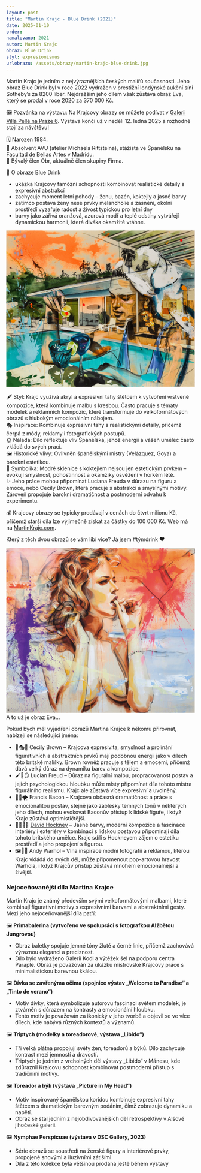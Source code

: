 ```yaml
---
layout: post
title: "Martin Krajc - Blue Drink (2021)"
date: 2025-01-10
order: 
namalovano: 2021
autor: Martin Krajc
obraz: Blue Drink
styl: expresionismus
urlobrazu: /assets/obrazy/martin-krajc-blue-drink.jpg
---
```


Martin Krajc je jedním z nejvýraznějších českých malířů současnosti. Jeho obraz Blue Drink byl v roce 2022 vydražen v prestižní londýnské aukční síni Sotheby’s za 8200 liber. Nejdražším jeho dílem však zůstává obraz Eva, který se prodal v roce 2020 za 370 000 Kč.

🖼️ Pozvánka na výstavu: Na Krajcovy obrazy se můžete podívat v [Galerii Villa Pellé na Praze 6](https://villapelle.cz/pripravujeme-28-11-10-1-2025-martin-krajc-temptations/). Výstava končí už  v neděli 12. ledna 2025 a rozhodně stojí za návštěvu! 

🗓️ Narozen 1984. \
🏫 Absolvent AVU (atelier Michaela Rittsteina), stážista ve Španělsku na Facultad de Bellas Artes v Madridu. \
👥 Bývalý člen Obr, aktuálně člen skupiny Firma. 

🎨 O obraze Blue Drink
- ukázka Krajcovy famózní schopnosti kombinovat realistické detaily s expresivní abstrakcí 
- zachycuje moment letní pohody – ženu, bazén, koktejly a jasné barvy 
- zatímco postava ženy nese prvky melancholie a zasnění, okolní prostředí vyzařuje radost a živost typickou pro letní dny 
- barvy jako zářivá oranžová, azurová modř a teplé odstíny vytvářejí dynamickou harmonii, která diváka okamžitě vtáhne.

![Martin Krajc - Blue Dring](/assets/obrazy/martin-krajc-blue-drink.jpg)

🖋️ Styl: Krajc využívá akryl a expresivní tahy štětcem k vytvoření vrstvené kompozice, která kombinuje malbu s kresbou. Často pracuje s tématy modelek a reklamních kompozic, které transformuje do velkoformátových obrazů s hlubokým emocionálním nábojem. \
🎭 Inspirace: Kombinuje expresivní tahy s realistickými detaily, přičemž čerpá z módy, reklamy i fotografických postupů. \
🌞 Nálada: Dílo reflektuje vliv Španělska, jehož energii a vášeň umělec často vkládá do svých prací. \
🖼️ Historické vlivy: Ovlivněn španělskými mistry (Velázquez, Goya) a barokní estetikou. \
🍹 Symbolika: Modré sklenice s koktejlem nejsou jen estetickým prvkem – evokují smyslnost, pohostinnost a okamžiky osvěžení v horkém létě. \
✨ Jeho práce mohou připomínat Luciana Freuda v důrazu na figuru a emoce, nebo Cecily Brown, která pracuje s abstrakcí a smyslnými motivy. Zároveň propojuje barokní dramatičnost a postmoderní odvahu k experimentu.

💰 Krajcovy obrazy se typicky prodávají v cenách do čtvrt milionu Kč, přičemž starší díla lze výjimečně získat za částky do 100 000 Kč. Web má na [MartinKrajc.com](https://www.martinkrajc.com).

Který z těch dvou obrazů se vám líbí více? Já jsem #týmdrink ♥️ 

![Martin Krajc - Eva](/assets/obrazy/martin-krajc-eva.jpg)
A to už je obraz Eva...

Pokud bych měl vyjádření obrazů Martina Krajce k někomu přirovnat, nabízejí se následující jména:
- 💃🎭✨ Cecily Brown – Krajcova expresivita, smyslnost a prolínání figurativních a abstraktních prvků mají podobnou energii jako v dílech této britské malířky. Brown rovněž pracuje s tělem a emocemi, přičemž dává velký důraz na dynamiku barev a kompozice.
- 🖌️👤🪞 Lucian Freud – Důraz na figurální malbu, propracovanost postav a jejich psychologickou hloubku může místy připomínat díla tohoto mistra figurálního realismu. Krajc ale zůstává více expresivní a uvolněný.
- 🎨🖤🌪️ Francis Bacon – Krajcova občasná dramatičnost a práce s emocionalitou postav, stejně jako záblesky temných tónů v některých jeho dílech, mohou evokovat Baconův přístup k lidské figuře, i když Krajc zůstává optimističtější.
- 🌈🏊‍♂️🏡 [David Hockney](https://www.marigold.cz/obrazy/david-hockney-portrait-of-an-artist/) – Jasné barvy, moderní kompozice a fascinace interiéry i exteriéry v kombinaci s lidskou postavou připomínají díla tohoto britského umělce. Krajc sdílí s Hockneyem zájem o estetiku prostředí a jeho propojení s figurou.
- 🖼️🍔💥 Andy Warhol – Vlna inspirace módní fotografií a reklamou, kterou Krajc vkládá do svých děl, může připomenout pop-artovou hravost Warhola, i když Krajcův přístup zůstává mnohem emocionálnější a živější.

### Nejoceňovanější díla Martina Krajce

Martin Krajc je známý především svými velkoformátovými malbami, které kombinují figurativní motivy s expresivními barvami a abstraktními gesty. Mezi jeho nejoceňovanější díla patří:



🖼️  **Primabalerina (vytvořeno ve spolupráci s fotografkou Alžbětou Jungrovou)**
-   Obraz baletky spojuje jemné tóny žluté a černé linie, přičemž zachovává výraznou eleganci a preciznost.
-   Dílo bylo vydraženo Galerií Kodl a výtěžek šel na podporu centra Paraple. Obraz je považován za ukázku mistrovské Krajcovy práce s minimalistickou barevnou škálou.

🖼️  **Dívka se zavřenýma očima (spojnice výstav „Welcome to Paradise“ a „Tinto de verano“)**
-   Motiv dívky, která symbolizuje autorovu fascinaci světem modelek, je ztvárněn s důrazem na kontrasty a emocionální hloubku.
-   Tento motiv je považován za ikonický v jeho tvorbě a objevil se ve více dílech, kde nabývá různých kontextů a významů.

🖼️  **Triptych (modelky a toreadorové, výstava „Libido“)**
-   Tři velká plátna propojují světy žen, toreadorů a býků. Dílo zachycuje kontrast mezi jemností a dravostí.
-    Triptych je jedním z vrcholných děl výstavy „Libido“ v Mánesu, kde zdůraznil Krajcovu schopnost kombinovat postmoderní přístup s tradičními motivy.

🖼️  **Toreador a býk (výstava „Picture in My Head“)**
-   Motiv inspirovaný španělskou koridou kombinuje expresivní tahy štětcem s dramatickým barevným podáním, čímž zobrazuje dynamiku a napětí.
-   Obraz se stal jedním z nejobdivovanějších děl retrospektivy v Alšově jihočeské galerii.

🖼️  **Nymphae Perspicuae (výstava v DSC Gallery, 2023)**
-   Série obrazů se soustředí na ženské figury a interiérové prvky, propojené snovými a iluzivními zátišími.
-   Díla z této kolekce byla většinou prodána ještě během výstavy

